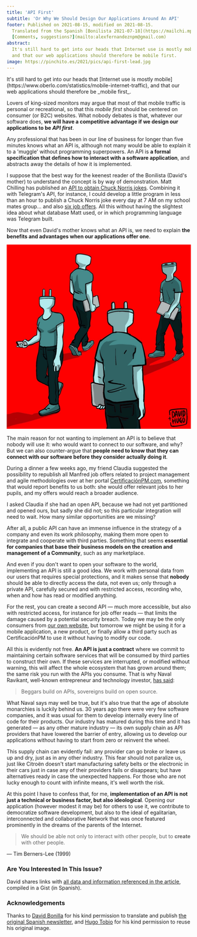 ```yaml
---
title: 'API First'
subtitle: 'Or Why We Should Design Our Applications Around An API'
footer: Published on 2021-08-15, modified on 2021-08-15.
  Translated from the Spanish [Bonilista 2021-07-18](https://mailchi.mp/bonillaware/api-first?e=e8078d2541).
  [Comments, suggestions?](mailto:alexfernandeznpm@gmail.com)
abstract:
  It's still hard to get into our heads that Internet use is mostly mobile,
  and that our web applications should therefore be mobile first.
image: https://pinchito.es/2021/pics/api-first-lead.jpg
---
```


<div class="calltoaction">
It's still hard to get into our heads that
[Internet use is mostly mobile](https://www.oberlo.com/statistics/mobile-internet-traffic),
and that our web applications should therefore be _mobile first_.
</div>

Lovers of king-sized monitors may argue that most of that mobile traffic is personal or recreational,
so that this _mobile first_ should be centered on consumer (or B2C) websites.
What nobody debates is that, whatever our software does,
**we will have a competitive advantage if we design our applications to be _API first_**.

Any professional that has been in our line of business for longer than five minutes knows what an API is,
although not many would be able to explain it to a 'muggle' without programming superpowers.
An API is **a formal specification that defines how to interact with a software application**,
and abstracts away the details of how it is implemented.

I suppose that the best way for the keenest reader of the Bonilista (David's mother)
to understand the concept is by way of demonstration.
Matt Chilling has published an
[API to obtain Chuck Norris jokes](https://api.chucknorris.io/).
Combining it with Telegram's API, for instance,
I could develop a little program in less than an hour to publish
a Chuck Norris joke every day at 7 AM on my school mates group...
and also [six job offers](https://www.getmanfred.com/manfred-daily-html/).
All this without having the slightest idea about what database Matt used,
or in which programming language was Telegram built.

Now that even David's mother knows what an API is,
we need to explain
**the benefits and advantages when our applications offer one**.

![© Original illustration by [Hugo Tobio](https://twitter.com/HugoTobio), _tarugo_ and professional illustrator from Bilbao, Spain.](pics/api-first-lead.jpg "Several people with their heads replaced by giant power plugs and sockets walk around on a red background.")

The main reason for not wanting to implement an API is to believe that nobody will use it:
who would want to connect to our software, and why?
But we can also counter-argue that
**people need to know that they can connect with our software
before they consider actually doing it**.

During a dinner a few weeks ago,
my friend Claudia suggested the possibility to republish
all Manfred job offers related to project management and agile methodologies
over at her portal [CertificaciónPM.com](https://certificacionpm.com/),
something that would report benefits to us both:
she would offer relevant jobs to her pupils,
and my offers would reach a broader audience.
 
I asked Claudia if she had an open API,
because we had not yet partitioned and opened ours,
but sadly she did not;
so this particular integration will need to wait.
How many similar opportunities are we missing?
 
After all, a public API can have an immense influence in the strategy of a company
and even its work philosophy,
making them more open to integrate and cooperate with third parties.
Something that seems **essential for companies that base their business models on the creation and management of a Community**,
such as any marketplace.

And even if you don't want to open your software to the world,
implementing an API is still a good idea.
We work with personal data from our users that requires special protections,
and it makes sense that **nobody** should be able to directly access the data,
not even us;
only through a private API, carefully secured and with restricted access,
recording who, when and how has read or modified anything.

For the rest,
you can create a second API
— much more accessible,
but also with restricted access,
for instance for job offer reads —
that limits the damage caused by a potential security breach.
Today we may be the only consumers from
[our own website](https://www.getmanfred.com/ofertas-empleo),
but tomorrow we might be using it for a mobile application,
a new product,
or finally allow a third party such as CertificaciónPM to use it
without having to modify our code.

All this is evidently not free.
**An API is just a contract** where we commit to maintaining certain software services
that will be consumed by third parties to construct their own.
If these services are interrupted,
or modified without warning,
this will affect the whole ecosystem that has grown around them;
the same risk you run with the APIs you consume.
That is why Naval Ravikant,
well-known entrepreneur and technology investor,
[has said](https://twitter.com/naval/status/1404325039076384773):

> Beggars build on APIs, sovereigns build on open source.

What Naval says may well be true,
but it's also true that the age of absolute monarchies is luckily behind us.
30 years ago there were very few software companies,
and it was usual for them to develop internally every line of code for their products.
Our industry has matured during this time and
it has generated
— as any other mature industry —
its own supply chain as API providers that have lowered the barrier of entry,
allowing us to develop our applications without having to start from zero or reinvent the wheel.

This supply chain can evidently fail:
any provider can go broke or leave us up and dry,
just as in any other industry.
This fear should not paralize us,
just like Citroën doesn't start manufacturing safety belts or the electronic in their cars
just in case any of their providers fails or disappears;
but have alternatives ready in case the unexpected happens.
For those who are not lucky enough to count with infinite means,
it's well worth the risk.

At this point I have to confess that, for me,
**implementation of an API is not just a technical or business factor,
but also ideological**.
Opening our application
(however modest it may be) for others to use it,
we contribute to democratize software development,
but also to the ideal of egalitarian, interconnected and collaborative Network
that was once featured prominently in the dreams of the parents of the Internet.
 
> We should be able not only to interact with other people,
> but to **create** with other people.

— Tim Berners-Lee (1999)

### Are You Interested In This Issue?

David shares links with
[all data and information referenced in the article](https://gist.github.com/dbonillaf/922e66d61616f442584be09adec2f580),
compiled in a Gist (in Spanish).

### Acknowledgements

Thanks to [David Bonilla](https://twitter.com/david_bonilla)
for his kind permission to translate and publish
[the original Spanish newsletter](https://mailchi.mp/bonillaware/api-first?e=e8078d2541),
and [Hugo Tobio](https://twitter.com/HugoTobio)
for his kind permission to reuse his original image.

